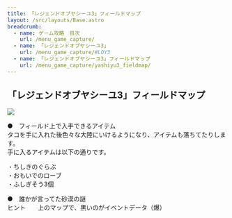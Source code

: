 ```yaml
---
title: 「レジェンドオブヤシーユ3」フィールドマップ
layout: /src/layouts/Base.astro
breadcrumb:
  - name: ゲーム攻略　目次
    url: /menu_game_capture/
  - name: 「レジェンドオブヤシーユ3」
    url: /menu_game_capture/#LOY3
  - name: 「レジェンドオブヤシーユ3」フィールドマップ
    url: /menu_game_capture/yashiyu3_fieldmap/
---
```

## 「レジェンドオブヤシーユ3」フィールドマップ

![](/menu_game_capture/yashiyu3_fieldmap/FieldMap.png)

●　フィールド上で入手できるアイテム  
タコを手に入れた後色々な大陸にいけるようになり、アイテムも落ちてたりします。  
手に入るアイテムは以下の通りです。  
  
・ちしきのぐらぶ  
・おもいでのローブ  
・ふしぎそう3個  
  
●　誰かが言ってた砂漠の謎  
ヒント　　上のマップで、黒いのがイベントデータ（爆）